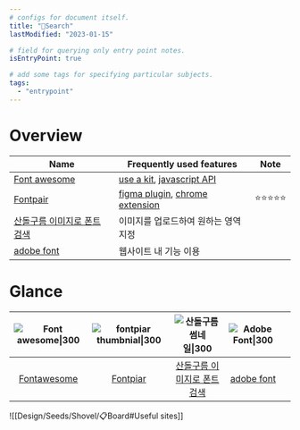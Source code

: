 ```yaml
---
# configs for document itself.
title: "🎉Search"
lastModified: "2023-01-15"

# field for querying only entry point notes.
isEntryPoint: true

# add some tags for specifying particular subjects.
tags:
  - "entrypoint"
---
```

# Overview
| Name                                                                | Frequently used features                                                                                                          | Note       |
| ------------------------------------------------------------------- | --------------------------------------------------------------------------------------------------------------------------------- | ---------- |
| [Font awesome](https://fontawesome.com/)                            | [use a kit](https://fontawesome.com/docs/web/setup/use-kit), [javascript API](https://fontawesome.com/docs/apis/)                 |            |
| [Fontpair](https://www.fontpair.co/all)                             | [figma plugin](https://www.figma.com/community/plugin/1105220730154050357), [chrome extension](https://www.fontpair.co/extension) | ⭐⭐⭐⭐⭐ |
| [산돌구름 이미지로 폰트 검색](https://www.sandollcloud.com/#schpop) | 이미지를 업로드하여 원하는 영역 지정                                                                                              |            |
| [adobe font](https://fonts.adobe.com/fonts)                         | 웹사이트 내 기능 이용                                                                                                             |            |



# Glance
| ![Font awesome\|300](https://img.fortawesome.com/1ce05b4b/open-graph-general.png) | ![fontpiar thumbnial\|300](https://lh3.googleusercontent.com/jwAIfv0Q52pe1xBAV2TV4AxYqbauT5ajT13aVhKdM8hZkVxx0UjzKGgEpKtH30-DgfmIRKgtYvRwL8QkWi3x5EVSbw=w128-h128-e365-rj-sc0x00ffffff) | ![산돌구름 썸네일\|300](https://media.sandollcloud.com/static/images/common/SandollCloud_Logo_KOR.png) | ![Adobe Font\|300](https://upload.wikimedia.org/wikipedia/commons/thumb/3/30/Adobe_Fonts.svg/1200px-Adobe_Fonts.svg.png) |     |
|:---------------------------------------------------------------------------------:|:---------------------------------------------------------------------------------------------------------------------------------------------------------------------------------------:|:------------------------------------------------------------------------------------------------------:|:------------------------------------------------------------------------------------------------------------------------:|:---:|
|                      [Fontawesome](https://fontawesome.com/)                      |                                                                         [Fontpiar](https://www.fontpair.co/all)                                                                         |                  [산돌구름 이미지로 폰트 검색](https://www.sandollcloud.com/#schpop)                   |                                       [adobe font](https://fonts.adobe.com/fonts)                                        |     |

![[Design/Seeds/Shovel/📋Board#Useful sites]]